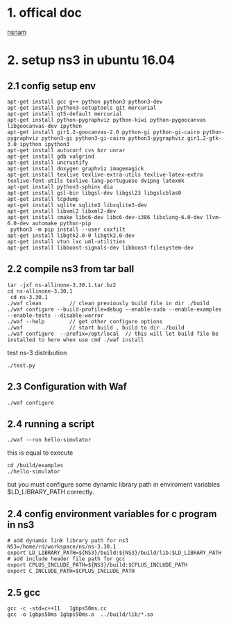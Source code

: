 # 1. offical doc
[nsnam](https://www.nsnam.org/wiki/Installation)
# 2. setup ns3 in ubuntu 16.04
## 2.1 config setup env  

```
apt-get install gcc g++ python python3 python3-dev
apt-get install python3-setuptools git mercurial
apt-get install qt5-default mercurial
apt-get install python-pygraphviz python-kiwi python-pygoocanvas libgoocanvas-dev ipython
apt-get install gir1.2-goocanvas-2.0 python-gi python-gi-cairo python-pygraphviz python3-gi python3-gi-cairo python3-pygraphviz gir1.2-gtk-3.0 ipython ipython3
apt-get install autoconf cvs bzr unrar
apt-get install gdb valgrind
apt-get install uncrustify
apt-get install doxygen graphviz imagemagick
apt-get install texlive texlive-extra-utils texlive-latex-extra texlive-font-utils texlive-lang-portuguese dvipng latexmk
apt-get install python3-sphinx dia
apt-get install gsl-bin libgsl-dev libgsl23 libgslcblas0
apt-get install tcpdump
apt-get install sqlite sqlite3 libsqlite3-dev
apt-get install libxml2 libxml2-dev
apt-get install cmake libc6-dev libc6-dev-i386 libclang-6.0-dev llvm-6.0-dev automake python-pip
 python3 -m pip install --user cxxfilt
apt-get install libgtk2.0-0 libgtk2.0-dev
apt-get install vtun lxc uml-utilities
apt-get install libboost-signals-dev libboost-filesystem-dev
```

## 2.2 compile ns3 from tar ball

```
tar -jxf ns-allinone-3.30.1.tar.bz2
cd ns-allinone-3.30.1
 cd ns-3.30.1
./waf clean         // clean previously build file in dir ./build 
./waf configure --build-profile=debug --enable-sudo --enable-examples --enable-tests --disable-werror
./waf --help        // get other configure options
./waf               // start build , build to dir ./build
./waf configure  --prefix=/opt/local  // this will let build file be installed to here when use cmd ./waf install 

```
test ns-3 distribution
```
./test.py
```
## 2.3 Configuration with Waf

```
./waf configure 
```

## 2.4 running a script

```
./waf --run hello-simulator
```
this is equal to execute 
```
cd /build/examples
./hello-simulator
```
but you must configure some dynamic library path in enviroment variables $LD_LIBRARY_PATH correctly.

## 2.4 config environment variables for c program in ns3

```
# add dynamic link library path for ns3
NS3=/home/rd/workspace/ns/ns-3.30.1
export LD_LIBRARY_PATH=${NS3}/build:${NS3}/build/lib:$LD_LIBRARY_PATH
# add include header file path for gcc
export CPLUS_INCLUDE_PATH=${NS3}/build:$CPLUS_INCLUDE_PATH
export C_INCLUDE_PATH=$CPLUS_INCLUDE_PATH
```

## 2.5 gcc

```
gcc -c -std=c++11   1gbps50ms.cc
gcc -o 1gbps50ms 1gbps50ms.o  ../build/lib/*.so
```
